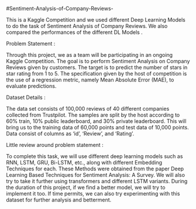 #Sentiment-Analysis-of-Company-Reviews-

This is a Kaggle Competition and we used different Deep Learning Models to do the task of Sentiment Analysis of Company Reviews. We also compared the performances of the different DL Models . 

Problem Statement :<br>

Through this project, we as a team will be participating in an ongoing Kaggle Competition. The goal is to perform Sentiment Analysis on Company Reviews given by customers. The target is to predict the number of stars in star rating from 1 to 5.  The specification given by the host of competition is the use of a regression metric, namely Mean Absolute Error (MAE), to evaluate predictions. 

Dataset Details :

The data set consists of 100,000 reviews of 40 different companies collected from Trustpilot. The samples are split by the host according to 60% train, 10% public leaderboard, and 30% private leaderboard. This will bring us to the training data of 60,000 points and test data of 10,000 points. Data consist of columns as ‘id’, ‘Review’, and ‘Rating’. 

Little review around problem statement :

To complete this task, we will use different deep learning models such as RNN, LSTM, GRU, Bi-LSTM, etc., along with different Embedding Techniques for each. These Methods were obtained from the paper Deep Learning Based Techniques for Sentiment Analysis: A Survey. We will also try to take it further using transformers and different LSTM variants. During the duration of this project, if we find a better model, we will try to implement it too.  If time permits, we can also try experimenting with this dataset for further analysis and betterment.
